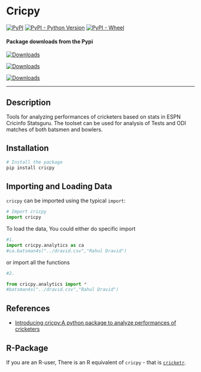 # Cricpy

[![PyPI](https://img.shields.io/pypi/v/cricpy.svg)](https://pypi.org/project/cricpy/) [![PyPI - Python Version](https://img.shields.io/pypi/pyversions/cricpy.svg)](https://pypi.org/project/cricpy/) [![PyPI - Wheel](https://img.shields.io/pypi/wheel/cricpy.svg)](https://pypi.org/project/cricpy/)

#### Package downloads from the Pypi</b>

[![Downloads](https://pepy.tech/badge/cricpy)](https://pepy.tech/project/cricpy)

[![Downloads](https://pepy.tech/badge/cricpy/month)](https://pepy.tech/project/cricpy)

[![Downloads](https://pepy.tech/badge/cricpy/week)](https://pepy.tech/project/cricpy)
<hr>

## Description 

Tools for analyzing performances of cricketers based on stats in ESPN Cricinfo Statsguru. The toolset can  be used for analysis of Tests and ODI matches of both batsmen and bowlers.

## Installation 

```py
# Install the package
pip install cricpy
```
## Importing and Loading Data 

`cricpy` can be imported using the typical `import`:

```py
# Import cricpy
import cricpy
```

To load the data, You could either do specific import


```py
#1.  
import cricpy.analytics as ca 
#ca.batsman4s("../dravid.csv","Rahul Dravid")

```
or import all the functions

```py
#2.

from cricpy.analytics import *
#batsman4s("../dravid.csv","Rahul Dravid")
```

## References

* [Introducing cricpy:A python package to analyze performances of cricketers](https://gigadom.in/2018/10/28/introducing-cricpya-python-package-to-analyze-performances-of-cricketrs/)


## R-Package

If you are an R-user, There is an R equivalent of `cricpy` - that is [`cricketr`](http://tvganesh.github.io/cricketer/cricketer.html).

